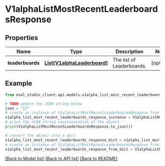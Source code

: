# V1alphaListMostRecentLeaderboardsResponse


## Properties

Name | Type | Description | Notes
------------ | ------------- | ------------- | -------------
**leaderboards** | [**List[V1alphaLeaderboard]**](V1alphaLeaderboard.md) | The list of Leaderboards. | [optional] 

## Example

```python
from eval_studio_client.api.models.v1alpha_list_most_recent_leaderboards_response import V1alphaListMostRecentLeaderboardsResponse

# TODO update the JSON string below
json = "{}"
# create an instance of V1alphaListMostRecentLeaderboardsResponse from a JSON string
v1alpha_list_most_recent_leaderboards_response_instance = V1alphaListMostRecentLeaderboardsResponse.from_json(json)
# print the JSON string representation of the object
print(V1alphaListMostRecentLeaderboardsResponse.to_json())

# convert the object into a dict
v1alpha_list_most_recent_leaderboards_response_dict = v1alpha_list_most_recent_leaderboards_response_instance.to_dict()
# create an instance of V1alphaListMostRecentLeaderboardsResponse from a dict
v1alpha_list_most_recent_leaderboards_response_from_dict = V1alphaListMostRecentLeaderboardsResponse.from_dict(v1alpha_list_most_recent_leaderboards_response_dict)
```
[[Back to Model list]](../README.md#documentation-for-models) [[Back to API list]](../README.md#documentation-for-api-endpoints) [[Back to README]](../README.md)


